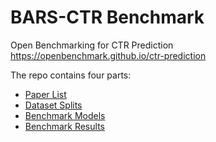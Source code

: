 # BARS-CTR Benchmark

Open Benchmarking for CTR Prediction https://openbenchmark.github.io/ctr-prediction

The repo contains four parts:

+ [Paper List](./papers.json)
+ [Dataset Splits](./datasets)
+ [Benchmark Models](./benchmarks)
+ [Benchmark Results](./leaderboard)

